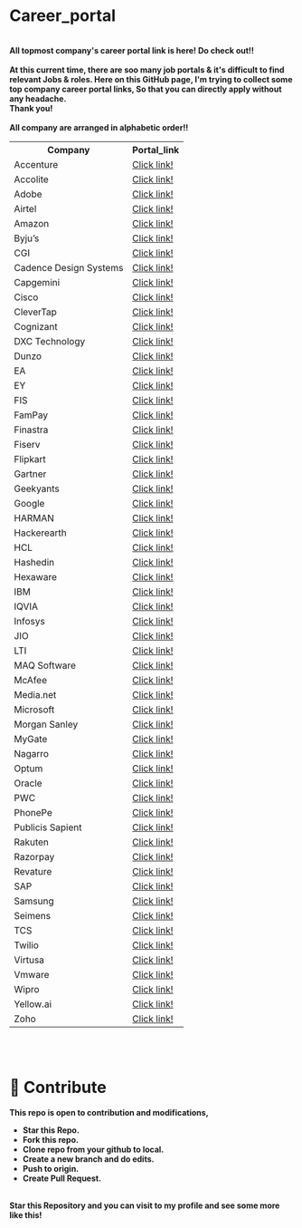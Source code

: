 # Career_portal
<br><b> All topmost company's career portal link is here! Do check out!!</b><br>
<br><b> At this current time, there are soo many job portals & it's difficult to find relevant Jobs & roles. Here on this GitHub page, I'm trying to collect some top company career portal links, So that you can directly apply without any headache.<b><br> Thank you!<br>
<br> All company are arranged in alphabetic order!!</br>
<table>
  <tr>
    <th>Company</th>
    <th>Portal_link</th>
  </tr>
  <tr>
    <td>Accenture</th>
    <td><a href="https://indiacampus.accenture.com/myzone/accenture/1/jobs">Click link!</a></th>
  </tr>
  <tr>
    <td>Accolite</td>
    <td><a href="https://lnkd.in/dDN5PWQk">Click link!</a></td>
  </tr>
  <tr>
    <td>Adobe</td>
     <td><a href="https://lnkd.in/dMWhmAKZ">Click link!</a></td>
  </tr>
  <tr>
    <td>Airtel</td>
     <td><a href="https://lnkd.in/d9i9YwjV">Click link!</a></td>
  </tr>
   <tr>
    <td>Amazon</td>
     <td><a href="https://lnkd.in/dSYUatGR">Click link!</a></td>
  </tr>
   <tr>
    <td>Byju’s</td>
     <td><a href="https://lnkd.in/dX4g5UrW">Click link!</a></td>
  </tr>
   <tr>
    <td>CGI</td>
     <td><a href="https://lnkd.in/d3vs3whb">Click link!</a></td>
  </tr>
   <tr>
    <td>Cadence Design Systems</td>
     <td><a href="https://lnkd.in/dAjV2Df4">Click link!</a></td>
  </tr>
   <tr>
    <td>Capgemini</td>
     <td><a href="https://lnkd.in/dZBUYY88">Click link!</a></td>
  </tr>
   <tr>
    <td>Cisco</td>
     <td><a href="https://jobs.cisco.com/">Click link!</a></td>
  </tr>
   <tr>
    <td>CleverTap</td>
     <td><a href="https://lnkd.in/dUNg4sZP">Click link!</a></td>
  </tr>
   <tr>
    <td>Cognizant</td>
     <td><a href="https://lnkd.in/d6tp6F_p">Click link!</a></td>
  </tr>
   <tr>
    <td>DXC Technology</td>
     <td><a href="https://lnkd.in/dnVzT7eb">Click link!</a></td>
  </tr>
   <tr>
    <td>Dunzo</td>
     <td><a href="https://lnkd.in/d5ZUmmG6">Click link!</a></td>
  </tr>
   <tr>
    <td>EA</td>
     <td><a href="https://lnkd.in/dHTe2pFc">Click link!</a></td>
  </tr>
   <tr>
    <td>EY</td>
     <td><a href="https://lnkd.in/d9MbsS3V">Click link!</a></td>
  </tr>
   <tr>
    <td>FIS</td>
     <td><a href="https://lnkd.in/dJCX6aVz">Click link!</a></td>
  </tr>
   <tr>
    <td>FamPay</td>
     <td><a href="https://apply.fampay.in/">Click link!</a></td>
  </tr>
   <tr>
    <td>Finastra</td>
     <td><a href="https://lnkd.in/dsXSfUev">Click link!</a></td>
  </tr>
   <tr>
    <td>Fiserv</td>
     <td><a href="https://lnkd.in/d7inSReM">Click link!</a></td>
  </tr>
   <tr>
    <td>Flipkart</td>
     <td><a href="https://lnkd.in/d_9WfsNY">Click link!</a></td>
  </tr>
   <tr>
    <td>Gartner</td>
     <td><a href="https://lnkd.in/dgsH4KUz">Click link!</a></td>
  </tr>
   <tr>
    <td>Geekyants</td>
     <td><a href="https://lnkd.in/dDKQVqv2">Click link!</a></td>
  </tr>
   <tr>
    <td>Google</td>
     <td><a href="https://lnkd.in/dGMfCuRs">Click link!</a></td>
  </tr>
   <tr>
    <td>HARMAN</td>
     <td><a href="https://lnkd.in/dBP_hSFE">Click link!</a></td>
  </tr>
   <tr>
    <td>Hackerearth</td>
     <td><a href="https://lnkd.in/ds2n7SNb">Click link!</a></td>
  </tr>
   <tr>
    <td>HCL</td>
     <td><a href="https://lnkd.in/dwTuQWAf">Click link!</a></td>
  </tr>
   <tr>
    <td>Hashedin</td>
     <td><a href="https://lnkd.in/d2ePnTG4">Click link!</a></td>
  </tr>
   <tr>
    <td>Hexaware</td>
     <td><a href="https://jobs.hexaware.com/">Click link!</a></td>
  </tr>
   <tr>
    <td>IBM</td>
     <td><a href="https://lnkd.in/dU-VhUCw">Click link!</a></td>
  </tr>
   <tr>
    <td>IQVIA</td>
     <td><a href="https://lnkd.in/dsxAXftw">Click link!</a></td>
  </tr>
   <tr>
    <td>Infosys</td>
     <td><a href="https://lnkd.in/dEcdZ7gf">Click link!</a></td>
  </tr>
   <tr>
    <td>JIO</td>
     <td><a href="https://lnkd.in/dqVxSNgW">Click link!</a></td>
  </tr>
   <tr>
    <td>LTI</td>
     <td><a href="https://lnkd.in/dnCVuQzD">Click link!</a></td>
  </tr>
   <tr>
    <td>MAQ Software</td>
     <td><a href="https://lnkd.in/d2dkHExY">Click link!</a></td>
  </tr>
   <tr>
    <td>McAfee</td>
     <td><a href="https://lnkd.in/d7vST4g6">Click link!</a></td>
  </tr>
   <tr>
    <td>Media.net</td>
     <td><a href="https://lnkd.in/dfti6QZ8">Click link!</a></td>
  </tr>
  <tr>
    <td>Microsoft</td>
     <td><a href="https://lnkd.in/dKt2drwp">Click link!</a></td>
  </tr>
  <tr>
    <td>Morgan Sanley</td>
     <td><a href="https://lnkd.in/d53kRcp3">Click link!</a></td>
  </tr>
  <tr>
    <td>MyGate</td>
     <td><a href="https://lnkd.in/d5pTjwxs">Click link!</a></td>
  </tr>
  <tr>
    <td>Nagarro</td>
     <td><a href="https://lnkd.in/dRyQ_rkk">Click link!</a></td>
  </tr>
  <tr>
    <td>Optum</td>
     <td><a href="https://lnkd.in/dvxb_7ds">Click link!</a></td>
  </tr>
  <tr>
    <td>Oracle</td>
     <td><a href="https://lnkd.in/dDDbnZMu">Click link!</a></td>
  </tr>
  <tr>
    <td>PWC</td>
     <td><a href="https://lnkd.in/d4b8DTft">Click link!</a></td>
  </tr>
  <tr>
    <td>PhonePe</td>
     <td><a href="https://lnkd.in/dtTZzhXn">Click link!</a></td>
  </tr>
  <tr>
    <td>Publicis Sapient</td>
     <td><a href="https://lnkd.in/d6G3tHUF">Click link!</a></td>
  </tr>
  <tr>
    <td>Rakuten</td>
     <td><a href="https://lnkd.in/dRuSSrq2">Click link!</a></td>
  </tr>
  <tr>
    <td>Razorpay</td>
     <td><a href="https://lnkd.in/dveHTU3p">Click link!</a></td>
  </tr>
  <tr>
    <td>Revature</td>
     <td><a href="https://lnkd.in/dtJkkrBp">Click link!</a></td>
  </tr>
  <tr>
    <td>SAP</td>
     <td><a href="https://lnkd.in/dDVKcPST">Click link!</a></td>
  </tr>
  <tr>
    <td>Samsung</td>
     <td><a href="https://lnkd.in/d5gUrDxq">Click link!</a></td>
  </tr>
  <tr>
    <td>Seimens</td>
     <td><a href="https://lnkd.in/df4czTeb">Click link!</a></td>
  </tr>
  <tr>
    <td>TCS</td>
     <td><a href="https://lnkd.in/dJpHXdvv">Click link!</a></td>
  </tr>
  <tr>
    <td>Twilio</td>
     <td><a href="https://lnkd.in/dskmG6eT">Click link!</a></td>
  </tr>
  <tr>
    <td>Virtusa</td>
     <td><a href="https://lnkd.in/dHJwPXiG">Click link!</a></td>
  </tr>
  <tr>
    <td>Vmware</td>
     <td><a href="https://lnkd.in/d7zgbhXk">Click link!</a></td>
  </tr>
  <tr>
    <td>Wipro</td>
     <td><a href="https://lnkd.in/d89txDcp">Click link!</a></td>
  </tr>
  <tr>
    <td>Yellow.ai</td>
     <td><a href="https://lnkd.in/dUPgitVf">Click link!</a></td>
  </tr>
   <td>Zoho</td>
     <td><a href="https://lnkd.in/dUw9Qi4B">Click link!</a></td>
  </tr>
</table>


<br><br> <h1>📝 Contribute<br></h1>
This repo is open to contribution and modifications,<br>
- Star this Repo.<br>
- Fork this repo.<br>
- Clone repo from your github to local.<br>
- Create a new branch and do edits.<br>
- Push to origin.<br>
- Create Pull Request.<br><br>


<b>Star this Repository and you can visit to my profile and see some more like this!<b>


	   
	
	
	
	
	
	
	
	
	
	
	
	
	
	
	
	



	
	
	
	
	
	
	

	
	
	

	
	

